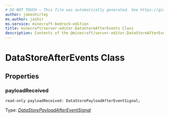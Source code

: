 ```yaml
---
# DO NOT TOUCH — This file was automatically generated. See https://github.com/mojang/minecraftapidocsgenerator to modify descriptions, examples, etc.
author: jakeshirley
ms.author: jashir
ms.service: minecraft-bedrock-edition
title: minecraft/server-editor.DataStoreAfterEvents Class
description: Contents of the @minecraft/server-editor.DataStoreAfterEvents class.
---
```

# DataStoreAfterEvents Class

## Properties

### **payloadReceived**
`read-only payloadReceived: DataStorePayloadAfterEventSignal;`

Type: [*DataStorePayloadAfterEventSignal*](DataStorePayloadAfterEventSignal.md)
